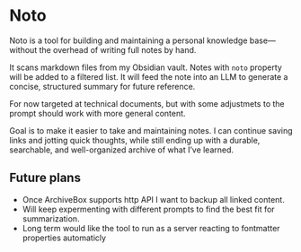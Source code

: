 # Noto

Noto is a tool for building and maintaining a personal knowledge base—without the overhead of writing full notes by hand.

It scans markdown files from my Obsidian vault. Notes with `noto` property will be added to a filtered list. It will feed the note into an LLM to generate a concise, structured summary for future reference.

For now targeted at technical documents, but with some adjustmets to the prompt should work with more general content.

Goal is to make it easier to take and maintaining notes. I can continue saving links and jotting quick thoughts, while still ending up with a durable, searchable, and well-organized archive of what I’ve learned.

## Future plans

- Once ArchiveBox supports http API I want to backup all linked content.
- Will keep expermenting with different prompts to find the best fit for summarization.
- Long term would like the tool to run as a server reacting to fontmatter properties automaticly
